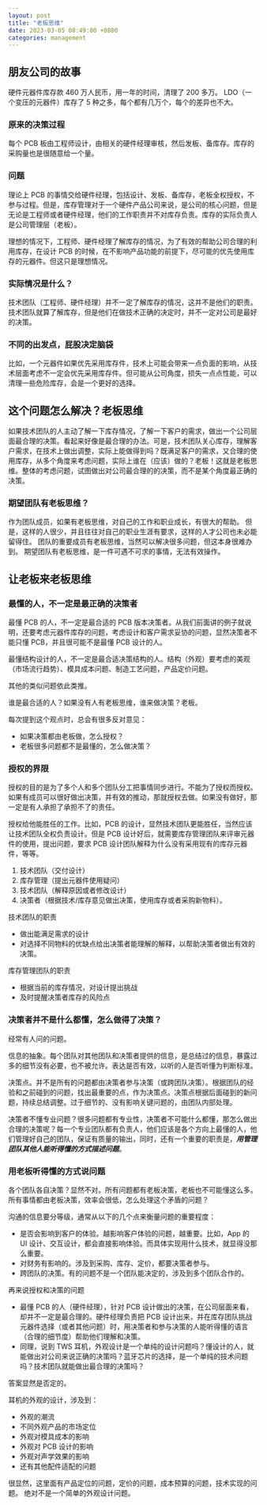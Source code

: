 ```yaml
---
layout: post
title: "老板思维"
date: 2023-03-05 08:49:00 +0800
categories: management
---
```


## 朋友公司的故事

硬件元器件库存款 460 万人民币，用一年的时间，清理了 200 多万。
LDO（一个变压的元器件）库存了 5 种之多，每个都有几万个，每个的差异也不大。

### 原来的决策过程

每个 PCB 板由工程师设计，由相关的硬件经理审核，然后发板、备库存。库存的采购量也是很随意给一个量。

### 问题

理论上 PCB 的事情交给硬件经理，包括设计、发板、备库存，老板全权授权，不参与过程。但是，库存管理对于一个硬件产品公司来说，是公司的核心问题，但是无论是工程师或者硬件经理，他们的工作职责并不对库存负责。库存的实际负责人是公司管理层（老板）。

理想的情况下，工程师、硬件经理了解库存的情况，为了有效的帮助公司合理的利用库存，在设计 PCB 的时候，在不影响产品功能的前提下，尽可能的优先使用库存的元器件。但这只是理想情况。

### 实际情况是什么？

技术团队（工程师、硬件经理）并不一定了解库存的情况，这并不是他们的职责。
技术团队就算了解库存，但是他们在做技术正确的决定时，并不一定对公司是最好的决策。

### 不同的出发点，屁股决定脑袋

比如，一个元器件如果优先采用库存件，技术上可能会带来一点负面的影响，从技术层面考虑不一定会优先采用库存件。但可能从公司角度，损失一点点性能，可以清理一些危险库存，会是一个更好的选择。

## 这个问题怎么解决？老板思维

如果技术团队的人主动了解一下库存情况，了解一下客户的需求，做出一个公司层面最合理的决策。看起来好像是最合理的办法。可是，技术团队关心库存，理解客户需求，在技术上做出调整，实际上能做得到吗？既满足客户的需求，又合理的使用库存，从多个角度来考虑问题，实际上谁在（应该）做的？老板！这就是老板思维。整体的考虑问题，试图做出对公司最合理的的决策，而不是某个角度最正确的决策。

### 期望团队有老板思维？

作为团队成员，如果有老板思维，对自己的工作和职业成长，有很大的帮助。
但是，这样的人很少，并且往往对自己的职业生涯有要求，这样的人才公司也未必能留得住。
团队的重要成员有老板思维，当然可以解决很多问题，但这本身很难办到。
期望团队有老板思维，是一件可遇不可求的事情，无法有效操作。

## 让老板来老板思维

### 最懂的人，不一定是最正确的决策者

最懂 PCB 的人，不一定是最合适的 PCB 版本决策者。从我们前面讲的例子就说明，还要考虑元器件库存的问题，考虑设计和客户需求妥协的问题，显然决策者不能只懂 PCB，并且很可能不是最懂 PCB 设计的人。

最懂结构设计的人，不一定是最合适决策结构的人。结构（外观）要考虑的美观（市场流行趋势）、模具成本问题、制造工艺问题，产品定价问题。

其他的类似问题依此类推。

谁是最合适的人？如果没有人有老板思维，谁来做决策？老板。

每次提到这个观点时，总会有很多反对意见：

* 如果决策都由老板做，怎么授权？
* 老板很多问题都不是最懂的，怎么做决策？

### 授权的界限

授权的目的是为了多个人和多个团队分工把事情同步进行。不能为了授权而授权。如果有成员可以很好做出决策，并有效的推动，那就授权去做。如果没有做好，那一定是有人承担了承担不了的责任。

授权给他能胜任的工作。比如，PCB 的设计，显然技术团队更能胜任，当然应该让技术团队全权负责设计。但是 PCB 设计好后，就需要库存管理团队来评审元器件的使用，提出问题，要求 PCB 设计团队解释为什么没有采用现有的库存元器件，等等。

1. 技术团队（交付设计）
2. 库存管理（提出元器件使用疑问）
3. 技术团队（解释原因或者修改设计）
4. 决策者（根据技术/库存意见做出决策，使用库存或者采购新物料）。

技术团队的职责

* 做出能满足需求的设计
* 对选择不同物料的优缺点给出决策者能理解的解释，以帮助决策者做出有效的决策。

库存管理团队的职责

* 根据当前的库存情况，对设计提出挑战
* 及时提醒决策者库存的风险点

### 决策者并不是什么都懂，怎么做得了决策？

经常有人问的问题。

信息的抽象。每个团队对其他团队和决策者提供的信息，是总结过的信息，暴露过多的细节没有必要，也不被允许。表达是否有效，以听的人是否听懂为判断标准。

决策点。并不是所有的问题都由决策者参与决策（或跨团队决策）。根据团队的经验和之前碰到的问题，找出最重要的点，作为决策点。决策点根据后面碰到的新问题，持续总结调整。过于细节的、没有影响关键问题的，由团队内部处理。

决策者不懂专业问题？很多问题都有专业性，决策者不可能什么都懂，那怎么做出合理的决策呢？每一个专业团队都有负责人，他们应该是各个方向上最懂的人，他们管理好自己的团队，保证有质量的输出，同时，还有一个重要的职责是，***用管理团队其他人能听得懂的方式描述问题***。

### 用老板听得懂的方式说问题

各个团队各自决策？显然不对。所有问题都有老板决策，老板也不可能懂这么多。所有事情都由老板决策，效率会很低，怎么处理这个矛盾的问题？

沟通的信息要分等级，通常从以下的几个点来衡量问题的重要程度：

* 是否会影响到客户的体验。越影响客户体验的问题，越重要。比如，App 的 UI 设计、交互设计，都会直接影响体验。而具体实现用什么技术，就显得没那么重要。
* 对财务有影响的。涉及到采购、库存、定价，都要决策者参与。
* 跨团队的决策。有的问题不是一个团队能决定的，涉及到多个团队合作的。

再来说授权和决策的问题

* 最懂 PCB 的人（硬件经理），针对 PCB 设计做出的决策，在公司层面来看，却并不一定是最合理的。硬件经理负责把 PCB 设计出来，并在库存团队挑战元器件选择（或者其他问题）时，用决策者和参与决策的人能听得懂的语言（合理的细节度）帮助他们理解和决策。
* 同理，说到 TWS 耳机，外观设计是一个单纯的设计问题吗？懂设计的人，就能做出对公司来说正确的决策吗？蓝牙芯片的选择，是一个单纯的技术问题吗？技术团队就能做出最合理的决策吗？

答案显然是否定的。

耳机的外观的设计，涉及到：

* 外观的潮流
* 不同外观产品的市场定位
* 外观对模具成本的影响
* 外观对 PCB 设计的影响
* 外观对声学效果的影响
* 还有其他配件适配的问题

很显然，这里面有产品定位的问题，定价的问题，成本预算的问题，技术实现的问题。
绝对不是一个简单的外观设计问题。

